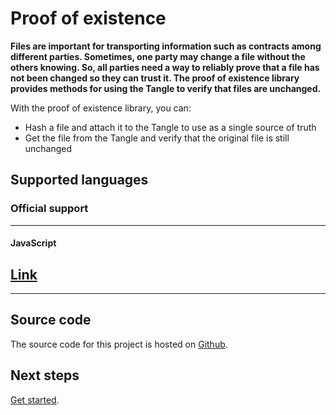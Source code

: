 # Proof of existence

**Files are important for transporting information such as contracts among different parties. Sometimes, one party may change a file without the others knowing. So, all parties need a way to reliably prove that a file has not been changed so they can trust it. The proof of existence library provides methods for using the Tangle to verify that files are unchanged.**

With the proof of existence library, you can:

- Hash a file and attach it to the Tangle to use as a single source of truth
- Get the file from the Tangle and verify that the original file is still unchanged

## Supported languages

### **Official support** ###

---------------

#### **JavaScript** ####
[Link](/getting-started/prove-a-file-is-unchanged.md)
---

---------------

## Source code

The source code for this project is hosted on [Github](https://github.com/iotaledger/iota-poex-tool).

## Next steps

[Get started](/getting-started/prove-a-file-is-unchanged.md).